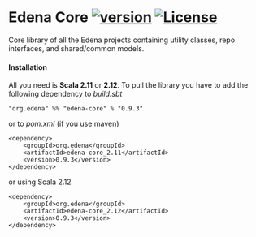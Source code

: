 # Edena Core [![version](https://img.shields.io/badge/version-0.9.3-green.svg)](https://peterbanda.net) [![License](https://img.shields.io/badge/License-Apache%202.0-lightgrey.svg)](https://www.apache.org/licenses/LICENSE-2.0)

Core library of all the Edena projects containing utility classes, repo interfaces, and shared/common models.

#### Installation

All you need is **Scala 2.11** or **2.12**. To pull the library you have to add the following dependency to *build.sbt*

```
"org.edena" %% "edena-core" % "0.9.3"
```

or to *pom.xml* (if you use maven)

```
<dependency>
    <groupId>org.edena</groupId>
    <artifactId>edena-core_2.11</artifactId>
    <version>0.9.3</version>
</dependency>
```

or using Scala 2.12

```
<dependency>
    <groupId>org.edena</groupId>
    <artifactId>edena-core_2.12</artifactId>
    <version>0.9.3</version>
</dependency>
```
